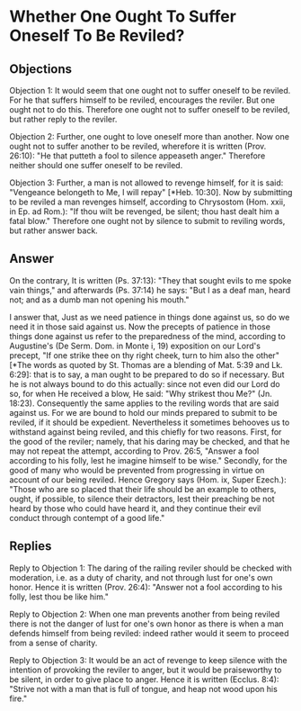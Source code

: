 # Whether One Ought To Suffer Oneself To Be Reviled?

## Objections

Objection 1: It would seem that one ought not to suffer oneself to be reviled. For he that suffers himself to be reviled, encourages the reviler. But one ought not to do this. Therefore one ought not to suffer oneself to be reviled, but rather reply to the reviler.

Objection 2: Further, one ought to love oneself more than another. Now one ought not to suffer another to be reviled, wherefore it is written (Prov. 26:10): "He that putteth a fool to silence appeaseth anger." Therefore neither should one suffer oneself to be reviled.

Objection 3: Further, a man is not allowed to revenge himself, for it is said: "Vengeance belongeth to Me, I will repay" [*Heb. 10:30]. Now by submitting to be reviled a man revenges himself, according to Chrysostom (Hom. xxii, in Ep. ad Rom.): "If thou wilt be revenged, be silent; thou hast dealt him a fatal blow." Therefore one ought not by silence to submit to reviling words, but rather answer back.

## Answer

On the contrary, It is written (Ps. 37:13): "They that sought evils to me spoke vain things," and afterwards (Ps. 37:14) he says: "But I as a deaf man, heard not; and as a dumb man not opening his mouth."

I answer that, Just as we need patience in things done against us, so do we need it in those said against us. Now the precepts of patience in those things done against us refer to the preparedness of the mind, according to Augustine's (De Serm. Dom. in Monte i, 19) exposition on our Lord's precept, "If one strike thee on thy right cheek, turn to him also the other" [*The words as quoted by St. Thomas are a blending of Mat. 5:39 and Lk. 6:29]: that is to say, a man ought to be prepared to do so if necessary. But he is not always bound to do this actually: since not even did our Lord do so, for when He received a blow, He said: "Why strikest thou Me?" (Jn. 18:23). Consequently the same applies to the reviling words that are said against us. For we are bound to hold our minds prepared to submit to be reviled, if it should be expedient. Nevertheless it sometimes behooves us to withstand against being reviled, and this chiefly for two reasons. First, for the good of the reviler; namely, that his daring may be checked, and that he may not repeat the attempt, according to Prov. 26:5, "Answer a fool according to his folly, lest he imagine himself to be wise." Secondly, for the good of many who would be prevented from progressing in virtue on account of our being reviled. Hence Gregory says (Hom. ix, Super Ezech.): "Those who are so placed that their life should be an example to others, ought, if possible, to silence their detractors, lest their preaching be not heard by those who could have heard it, and they continue their evil conduct through contempt of a good life."

## Replies

Reply to Objection 1: The daring of the railing reviler should be checked with moderation, i.e. as a duty of charity, and not through lust for one's own honor. Hence it is written (Prov. 26:4): "Answer not a fool according to his folly, lest thou be like him."

Reply to Objection 2: When one man prevents another from being reviled there is not the danger of lust for one's own honor as there is when a man defends himself from being reviled: indeed rather would it seem to proceed from a sense of charity.

Reply to Objection 3: It would be an act of revenge to keep silence with the intention of provoking the reviler to anger, but it would be praiseworthy to be silent, in order to give place to anger. Hence it is written (Ecclus. 8:4): "Strive not with a man that is full of tongue, and heap not wood upon his fire."